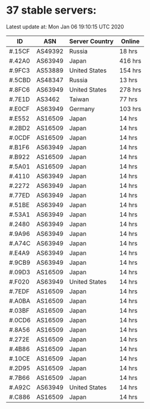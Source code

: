 # 37 stable servers:

Latest update at: Mon Jan 06 19:10:15 UTC 2020

| ID | ASN | Server Country | Online |
| -- | --- | -------------- | ------ |
| #.15CF | AS49392 | Russia | 18 hrs |
| #.42A0 | AS63949 | Japan | 416 hrs |
| #.9FC3 | AS53889 | United States | 154 hrs |
| #.5CBD | AS48347 | Russia | 13 hrs |
| #.8FC6 | AS63949 | United States | 278 hrs |
| #.7E1D | AS3462 | Taiwan | 77 hrs |
| #.E0CF | AS63949 | Germany | 103 hrs |
| #.E552 | AS16509 | Japan | 14 hrs |
| #.2BD2 | AS16509 | Japan | 14 hrs |
| #.0CDF | AS16509 | Japan | 14 hrs |
| #.B1F6 | AS63949 | Japan | 14 hrs |
| #.B922 | AS16509 | Japan | 14 hrs |
| #.5A01 | AS16509 | Japan | 14 hrs |
| #.4110 | AS63949 | Japan | 14 hrs |
| #.2272 | AS63949 | Japan | 14 hrs |
| #.77ED | AS63949 | Japan | 14 hrs |
| #.51BE | AS63949 | Japan | 14 hrs |
| #.53A1 | AS63949 | Japan | 14 hrs |
| #.2480 | AS63949 | Japan | 14 hrs |
| #.9A96 | AS63949 | Japan | 14 hrs |
| #.A74C | AS63949 | Japan | 14 hrs |
| #.E4A9 | AS63949 | Japan | 14 hrs |
| #.9CB9 | AS63949 | Japan | 14 hrs |
| #.09D3 | AS16509 | Japan | 14 hrs |
| #.F020 | AS63949 | United States | 14 hrs |
| #.7EDF | AS16509 | Japan | 14 hrs |
| #.A0BA | AS16509 | Japan | 14 hrs |
| #.03BF | AS16509 | Japan | 14 hrs |
| #.0CD6 | AS16509 | Japan | 14 hrs |
| #.8A56 | AS16509 | Japan | 14 hrs |
| #.272E | AS16509 | Japan | 14 hrs |
| #.4B86 | AS16509 | Japan | 14 hrs |
| #.10CE | AS16509 | Japan | 14 hrs |
| #.2D95 | AS16509 | Japan | 14 hrs |
| #.7B66 | AS16509 | Japan | 14 hrs |
| #.A92C | AS63949 | United States | 14 hrs |
| #.C886 | AS16509 | Japan | 14 hrs |

